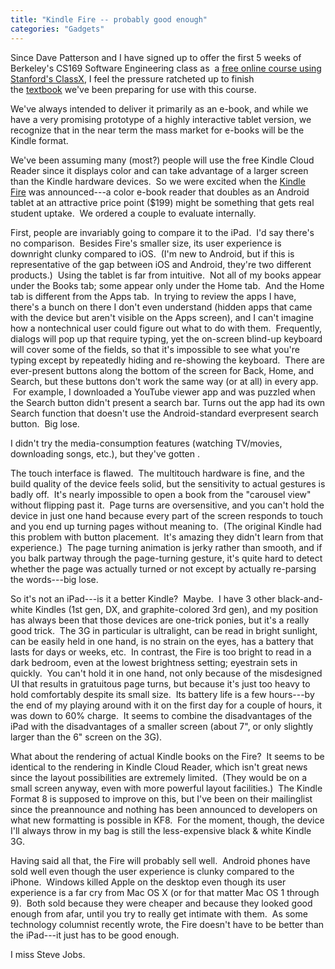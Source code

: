 ```yaml
---
title: "Kindle Fire -- probably good enough"
categories: "Gadgets"
---
```


Since Dave Patterson and I have signed up to offer the first 5 weeks of Berkeley's CS169 Software Engineering class as  a [free online course using Stanford's ClassX](http://saas-class.org/), I feel the pressure ratcheted up to finish the [textbook](http://www.saasbook.info/) we've been preparing for use with this course.

We've always intended to deliver it primarily as an e-book, and while we have a very promising prototype of a highly interactive tablet version, we recognize that in the near term the mass market for e-books will be the Kindle format.

We've been assuming many (most?) people will use the free Kindle Cloud Reader since it displays color and can take advantage of a larger screen than the Kindle hardware devices.  So we were excited when the [Kindle Fire](http://amazon.com/kindlefire) was announced---a color e-book reader that doubles as an Android tablet at an attractive price point ($199) might be something that gets real student uptake.  We ordered a couple to evaluate internally.

First, people are invariably going to compare it to the iPad.  I'd say there's no comparison.  Besides Fire's smaller size, its user experience is downright clunky compared to iOS.  (I'm new to Android, but if this is representative of the gap between iOS and Android, they're two different products.)  Using the tablet is far from intuitive.  Not all of my books appear under the Books tab; some appear only under the Home tab.  And the Home tab is different from the Apps tab.  In trying to review the apps I have, there's a bunch on there I don't even understand (hidden apps that came with the device but aren't visible on the Apps screen), and I can't imagine how a nontechnical user could figure out what to do with them.  Frequently, dialogs will pop up that require typing, yet the on-screen blind-up keyboard will cover some of the fields, so that it's impossible to see what you're typing except by repeatedly hiding and re-showing the keyboard.  There are ever-present buttons along the bottom of the screen for Back, Home, and Search, but these buttons don't work the same way (or at all) in every app.  For example, I downloaded a YouTube viewer app and was puzzled when the Search button didn't present a search bar. Turns out the app had its own Search function that doesn't use the Android-standard everpresent search button.  Big lose.

I didn't try the media-consumption features (watching TV/movies, downloading songs, etc.), but they've gotten .

The touch interface is flawed.  The multitouch hardware is fine, and the build quality of the device feels solid, but the sensitivity to actual gestures is badly off.  It's nearly impossible to open a book from the "carousel view" without flipping past it.  Page turns are oversensitive, and you can't hold the device in just one hand because every part of the screen responds to touch and you end up turning pages without meaning to.  (The original Kindle had this problem with button placement.  It's amazing they didn't learn from that experience.)  The page turning animation is jerky rather than smooth, and if you balk partway through the page-turning gesture, it's quite hard to detect whether the page was actually turned or not except by actually re-parsing the words---big lose.

So it's not an iPad---is it a better Kindle?  Maybe.  I have 3 other black-and-white Kindles (1st gen, DX, and graphite-colored 3rd gen), and my position has always been that those devices are one-trick ponies, but it's a really good trick.  The 3G in particular is ultralight, can be read in bright sunlight, can be easily held in one hand, is no strain on the eyes, has a battery that lasts for days or weeks, etc.  In contrast, the Fire is too bright to read in a dark bedroom, even at the lowest brightness setting; eyestrain sets in quickly.  You can't hold it in one hand, not only because of the misdesigned UI that results in gratuitous page turns, but because it's just too heavy to hold comfortably despite its small size.  Its battery life is a few hours---by the end of my playing around with it on the first day for a couple of hours, it was down to 60% charge.  It seems to combine the disadvantages of the iPad with the disadvantages of a smaller screen (about 7", or only slightly larger than the 6" screen on the 3G).

What about the rendering of actual Kindle books on the Fire?  It seems to be identical to the rendering in Kindle Cloud Reader, which isn't great news since the layout possibilities are extremely limited.  (They would be on a small screen anyway, even with more powerful layout facilities.)  The Kindle Format 8 is supposed to improve on this, but I've been on their mailinglist since the preannounce and nothing has been announced to developers on what new formatting is possible in KF8.  For the moment, though, the device I'll always throw in my bag is still the less-expensive black & white Kindle 3G.

Having said all that, the Fire will probably sell well.  Android phones have sold well even though the user experience is clunky compared to the iPhone.  Windows killed Apple on the desktop even though its user experience is a far cry from Mac OS X (or for that matter Mac OS 1 through 9).  Both sold because they were cheaper and because they looked good enough from afar, until you try to really get intimate with them.  As some technology columnist recently wrote, the Fire doesn't have to be better than the iPad---it just has to be good enough.

I miss Steve Jobs.
